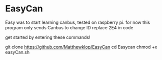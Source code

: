 # EasyCan
Easy was to start learning canbus, tested on raspberry pi.
for now this program only sends Canbus
to change ID replace 2E4 in code


get started by entering these commands!


git clone https://github.com/Matthewklop/EasyCan
cd Easycan
chmod +x easyCan.sh
